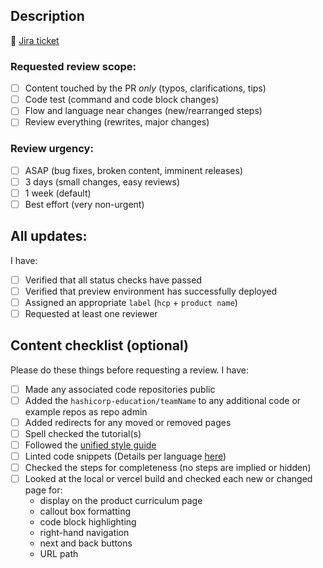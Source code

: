 ## Description

<!-- Link to a relevant Jira ticket -->

:ticket: [Jira ticket]()

<!-- Add a brief description of changes here. Include any other necessary relevant links -->

<!-- Help your reviewer understand the type of review you need by selecting the scope and urgency. -->

### Requested review scope:

- [ ] Content touched by the PR _only_ (typos, clarifications, tips)
- [ ] Code test (command and code block changes)
- [ ] Flow and language near changes (new/rearranged steps)
- [ ] Review everything (rewrites, major changes)

### Review urgency:

- [ ] ASAP (bug fixes, broken content, imminent releases)
- [ ] 3 days (small changes, easy reviews)
- [ ] 1 week (default)
- [ ] Best effort (very non-urgent)

<!-- Fill out only the appropriate checklist for your type of feature (or both if necessary) and delete the other one! -->

## All updates:

<!-- This section is mandatory for all PRs: -->

I have:

- [ ] Verified that all status checks have passed
- [ ] Verified that preview environment has successfully deployed
- [ ] Assigned an appropriate `label` (`hcp` + `product name`)
- [ ] Requested at least one reviewer

## Content checklist (optional)

Please do these things before requesting a review. I have:

- [ ] Made any associated code repositories public
- [ ] Added the `hashicorp-education/teamName` to any additional code or example repos as repo admin
- [ ] Added redirects for any moved or removed pages
- [ ] Spell checked the tutorial(s)
- [ ] Followed the [unified style guide](https://github.com/hashicorp/web-unified-docs/tree/main/docs/style-guide)
- [ ] Linted code snippets (Details per language [here](https://github.com/hashicorp/engineering-docs/blob/master/writing/markdown.md#code-blocks))
- [ ] Checked the steps for completeness (no steps are implied or hidden)
- [ ] Looked at the local or vercel build and checked each new or changed page for:
  - display on the product curriculum page
  - callout box formatting
  - code block highlighting
  - right-hand navigation
  - next and back buttons
  - URL path
